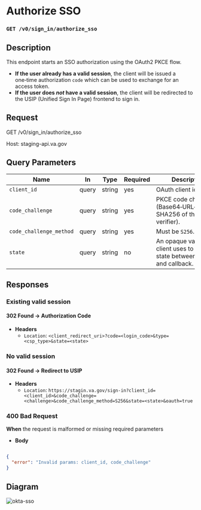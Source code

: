 # Authorize SSO
### `GET /v0/sign_in/authorize_sso`

## Description

This endpoint starts an SSO authorization using the OAuth2 PKCE flow.

- **If the user already has a valid session**, the client will be issued a one‑time authorization `code` which can be used to exchange for an access token.
- **If the user does *not* have a valid session**, the client will be redirected to the USIP (Unified Sign In Page) frontend to sign in.

## Request
GET /v0/sign_in/authorize_sso

Host: staging-api.va.gov

## Query Parameters

| Name                   | In    | Type   | Required | Description                                                                                             |
|------------------------|-------|--------|----------|---------------------------------------------------------------------------------------------------------|
| `client_id`            | query | string | yes      | OAuth client identifier.                                                                |
| `code_challenge`       | query | string | yes      | PKCE code challenge (Base64‑URL‑encoded SHA256 of the original verifier).                                |
| `code_challenge_method`| query | string | yes      | Must be `S256`.                                                                                         |
| `state`                | query | string | no       | An opaque value the client uses to maintain state between request and callback.  |

## Responses

### Existing valid session
#### 302 Found → Authorization Code
- **Headers**
  - `Location`: `<client_redirect_uri>?code=<login_code>&type=<csp_type>&state=<state>`

### No valid session
#### 302 Found → Redirect to USIP
- **Headers**
  - `Location`: `https://stagin.va.gov/sign-in?client_id=<client_id>&code_challenge=<challenge>&code_challenge_method=S256&state=<state>&oauth=true`

### 400 Bad Request
**When** the request is malformed or missing required parameters
- **Body**
```json

{
  "error": "Invalid params: client_id, code_challenge"
}
```
## Diagram
![okta-sso](https://github.com/user-attachments/assets/80061f39-0cf3-4bc3-92ba-e816b26f55cf)
